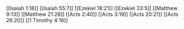 [[Isaiah 1:18]]
[[Isaiah 55:7]]
[[Ezekiel 18:21]]
[[Ezekiel 33:5]]
[[Matthew 9:13]]
[[Matthew 21:28]]
[[Acts 2:40]]
[[Acts 3:19]]
[[Acts 20:21]]
[[Acts 26:20]]
[[1 Timothy 4:16]]
